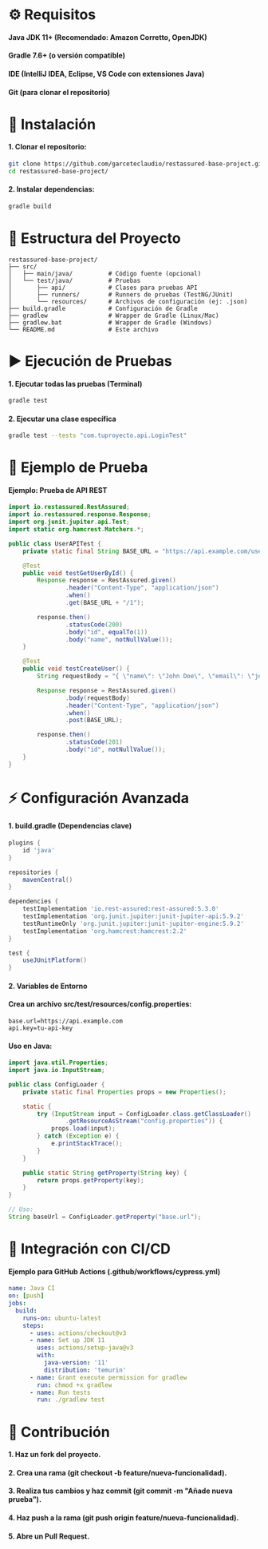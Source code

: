 # ⚙️ Requisitos

#### Java JDK 11+ (Recomendado: Amazon Corretto, OpenJDK)

#### Gradle 7.6+ (o versión compatible)

#### IDE (IntelliJ IDEA, Eclipse, VS Code con extensiones Java)

#### Git (para clonar el repositorio)

# 🚀 Instalación

#### 1. Clonar el repositorio:

```bash
git clone https://github.com/garceteclaudio/restassured-base-project.git
cd restassured-base-project/
```

#### 2. Instalar dependencias:

```bash
gradle build
```

# 📂 Estructura del Proyecto

```text
restassured-base-project/
├── src/
│   ├── main/java/          # Código fuente (opcional)
│   └── test/java/          # Pruebas
│       ├── api/            # Clases para pruebas API
│       ├── runners/        # Runners de pruebas (TestNG/JUnit)
│       └── resources/      # Archivos de configuración (ej: .json)
├── build.gradle            # Configuración de Gradle
├── gradlew                 # Wrapper de Gradle (Linux/Mac)
├── gradlew.bat             # Wrapper de Gradle (Windows)
└── README.md               # Este archivo
```

# ▶️ Ejecución de Pruebas

#### 1. Ejecutar todas las pruebas (Terminal)

```bash
gradle test
```

#### 2. Ejecutar una clase específica

```bash
gradle test --tests "com.tuproyecto.api.LoginTest"
```

# 📝 Ejemplo de Prueba

#### Ejemplo: Prueba de API REST

```java
import io.restassured.RestAssured;
import io.restassured.response.Response;
import org.junit.jupiter.api.Test;
import static org.hamcrest.Matchers.*;

public class UserAPITest {
    private static final String BASE_URL = "https://api.example.com/users";

    @Test
    public void testGetUserById() {
        Response response = RestAssured.given()
                .header("Content-Type", "application/json")
                .when()
                .get(BASE_URL + "/1");

        response.then()
                .statusCode(200)
                .body("id", equalTo(1))
                .body("name", notNullValue());
    }

    @Test
    public void testCreateUser() {
        String requestBody = "{ \"name\": \"John Doe\", \"email\": \"john@example.com\" }";

        Response response = RestAssured.given()
                .body(requestBody)
                .header("Content-Type", "application/json")
                .when()
                .post(BASE_URL);

        response.then()
                .statusCode(201)
                .body("id", notNullValue());
    }
}
```

# ⚡ Configuración Avanzada

#### 1. build.gradle (Dependencias clave)

```groovy
plugins {
    id 'java'
}

repositories {
    mavenCentral()
}

dependencies {
    testImplementation 'io.rest-assured:rest-assured:5.3.0'
    testImplementation 'org.junit.jupiter:junit-jupiter-api:5.9.2'
    testRuntimeOnly 'org.junit.jupiter:junit-jupiter-engine:5.9.2'
    testImplementation 'org.hamcrest:hamcrest:2.2'
}

test {
    useJUnitPlatform()
}
```
#### 2. Variables de Entorno
#### Crea un archivo src/test/resources/config.properties:
```properties
base.url=https://api.example.com
api.key=tu-api-key
```

#### Uso en Java:
```java
import java.util.Properties;
import java.io.InputStream;

public class ConfigLoader {
    private static final Properties props = new Properties();

    static {
        try (InputStream input = ConfigLoader.class.getClassLoader()
                .getResourceAsStream("config.properties")) {
            props.load(input);
        } catch (Exception e) {
            e.printStackTrace();
        }
    }

    public static String getProperty(String key) {
        return props.getProperty(key);
    }
}

// Uso:
String baseUrl = ConfigLoader.getProperty("base.url");
```

# 🔁 Integración con CI/CD

#### Ejemplo para GitHub Actions (.github/workflows/cypress.yml)

```yaml
name: Java CI
on: [push]
jobs:
  build:
    runs-on: ubuntu-latest
    steps:
      - uses: actions/checkout@v3
      - name: Set up JDK 11
        uses: actions/setup-java@v3
        with:
          java-version: '11'
          distribution: 'temurin'
      - name: Grant execute permission for gradlew
        run: chmod +x gradlew
      - name: Run tests
        run: ./gradlew test
```

# 🤝 Contribución

#### 1. Haz un fork del proyecto.

#### 2. Crea una rama (git checkout -b feature/nueva-funcionalidad).

#### 3. Realiza tus cambios y haz commit (git commit -m "Añade nueva prueba").

#### 4. Haz push a la rama (git push origin feature/nueva-funcionalidad).

#### 5. Abre un Pull Request.
